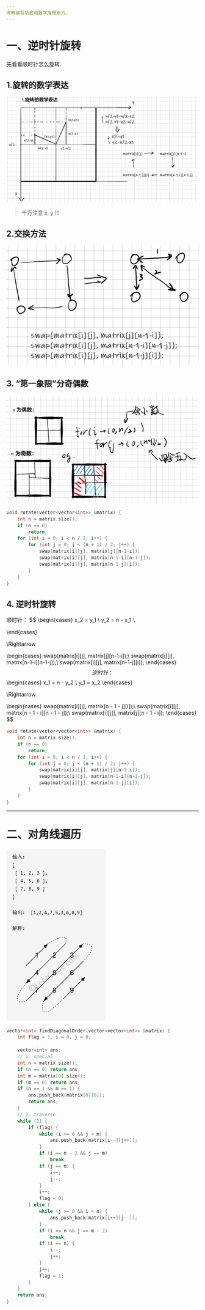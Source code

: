 ```yaml
---
考察编程功底和数学推理能力。
---
```


# 一、逆时针旋转

先看看顺时针怎么旋转.

## 1.旋转的数学表达

![image-20200809102736230](write_up/image-20200809102736230.png)

> 千万注意 x, y !!!

## 2.交换方法

![image-20200809102601435](write_up/image-20200809102601435.png)

## 3. “第一象限”分奇偶数

![image-20200807000441184](write_up/image-20200807000441184.png)

```cpp
void rotate(vector<vector<int>> &matrix) {
    int n = matrix.size();
    if (n == 0)
        return;
    for (int i = 0; i < n / 2; i++) {
        for (int j = 0; j < (n + 1) / 2; j++) {
            swap(matrix[i][j], matrix[j][n-1-i]);
            swap(matrix[i][j], matrix[n-1-i][n-1-j]);
            swap(matrix[i][j], matrix[n-1-j][i]);
        }
    }
}
```

## 4. 逆时针旋转


顺时针：
$$
\begin{cases}
x_2 = y_1 \\
y_2 = n - x_1 \\

\end{cases}

\Rightarrow

\begin{cases}
swap(matrix[i][j], matrix[j][n-1-i]);\\
swap(matrix[i][j], matrix[n-1-i][n-1-j]);\\
swap(matrix[i][j], matrix[n-1-j][i]);
\end{cases}
$$
逆时针：
$$
\begin{cases}
x_1 = n - y_2 \\
y_1 = x_2
\end{cases}

\Rightarrow

\begin{cases}
swap(matrix[i][j], matrix[n - 1 - j][i]);\\
swap(matrix[i][j], matrix[n - 1 - i][n - 1 - j]);\\
swap(matrix[i][j]], matrix[j][n - 1 - i]);
\end{cases}
$$

```cpp
void rotate(vector<vector<int>> &matrix) {
    int n = matrix.size();
    if (n == 0)
        return;
    for (int i = 0; i < n / 2; i++) {
        for (int j = 0; j < (n + 1) / 2; j++) {
            swap(matrix[i][j], matrix[j][n-1-i]);
            swap(matrix[i][j], matrix[n-1-i][n-1-j]);
            swap(matrix[i][j], matrix[n-1-j][i]);
        }
    }
}
```

---

# 二、对角线遍历

<img src="write_up/image-20200809103336315.png" alt="image-20200809103336315" style="zoom:67%;" />

```cpp
vector<int> findDiagonalOrder(vector<vector<int>> &matrix) {
    int flag = 1, i = 0, j = 0;

    vector<int> ans;
    // 1. special
    int n = matrix.size();
    if (n == 0)	return ans;
    int m = matrix[0].size();
    if (m == 0)	return ans;
    if (n == 1 && m == 1) {
        ans.push_back(matrix[0][0]);
        return ans;
    }
    // 2. traverse
    while (1) {
        if (flag) {
            while (i >= 0 && j < m) {
                ans.push_back(matrix[i--][j++]);
            }
            if (i == n - 2 && j == m)
                break;
            if (j == m) {
                i++;
                j--;
            }
            i++;
            flag = 0;
        } else {
            while (j >= 0 && i < n) {
                ans.push_back(matrix[i++][j--]);
            }
            if (i == n && j == m - 2)
                break;
            if (i == n) {
                i--;
                j++;
            }
            j++;
            flag = 1;
        }
    }
    return ans;
}
```

